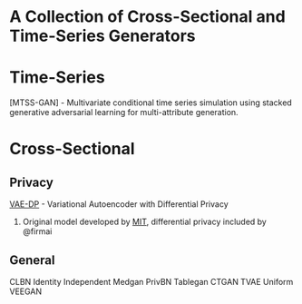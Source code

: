 # A Collection of Cross-Sectional and Time-Series Generators


# Time-Series
[MTSS-GAN] - Multivariate conditional time series simulation using stacked generative adversarial learning for multi-attribute generation.





# Cross-Sectional

## Privacy
[VAE-DP](https://colab.research.google.com/drive/1GR8Fx4zd7M-OKWI8gF20VwESS6Oml6Br) - Variational Autoencoder with Differential Privacy
1. Original model developed by [MIT](https://github.com/sdv-dev/SDGym), differential privacy included by @firmai

## General

CLBN
Identity
Independent
Medgan
PrivBN
Tablegan
CTGAN
TVAE
Uniform
VEEGAN

